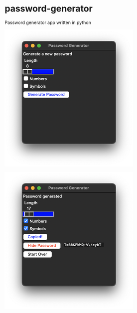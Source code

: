 # password-generator
Password generator app written in python

![screenshot](./assets/img/screenshot.png)

![screenshot2](./assets/img/screenshot2.png)
